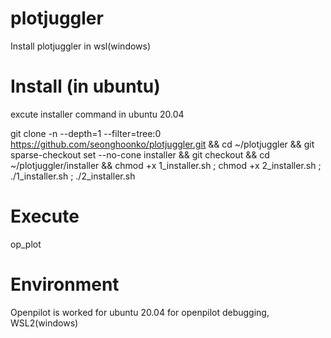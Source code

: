 # plotjuggler
Install plotjuggler in wsl(windows)

# Install  (in ubuntu)
excute installer command in ubuntu 20.04

git clone -n --depth=1 --filter=tree:0 https://github.com/seonghoonko/plotjuggler.git && cd ~/plotjuggler && git sparse-checkout set --no-cone installer && git checkout && cd ~/plotjuggler/installer && chmod +x 1_installer.sh ; chmod +x 2_installer.sh ; ./1_installer.sh ; ./2_installer.sh 

# Execute 

op_plot

# Environment

Openpilot is worked for ubuntu 20.04
for openpilot debugging, WSL2(windows)
